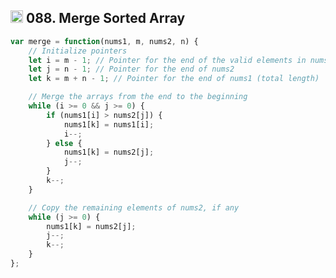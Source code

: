<h2><img src="https://cdn4.iconfinder.com/data/icons/socialcones/508/Amazon-512.png" alt="amazon-icon" width="20" height="20"> 088. Merge Sorted Array</h2>

```javascript
var merge = function(nums1, m, nums2, n) {
    // Initialize pointers
    let i = m - 1; // Pointer for the end of the valid elements in nums1
    let j = n - 1; // Pointer for the end of nums2
    let k = m + n - 1; // Pointer for the end of nums1 (total length)

    // Merge the arrays from the end to the beginning
    while (i >= 0 && j >= 0) {
        if (nums1[i] > nums2[j]) {
            nums1[k] = nums1[i];
            i--;
        } else {
            nums1[k] = nums2[j];
            j--;
        }
        k--;
    }

    // Copy the remaining elements of nums2, if any
    while (j >= 0) {
        nums1[k] = nums2[j];
        j--;
        k--;
    }
};
```
